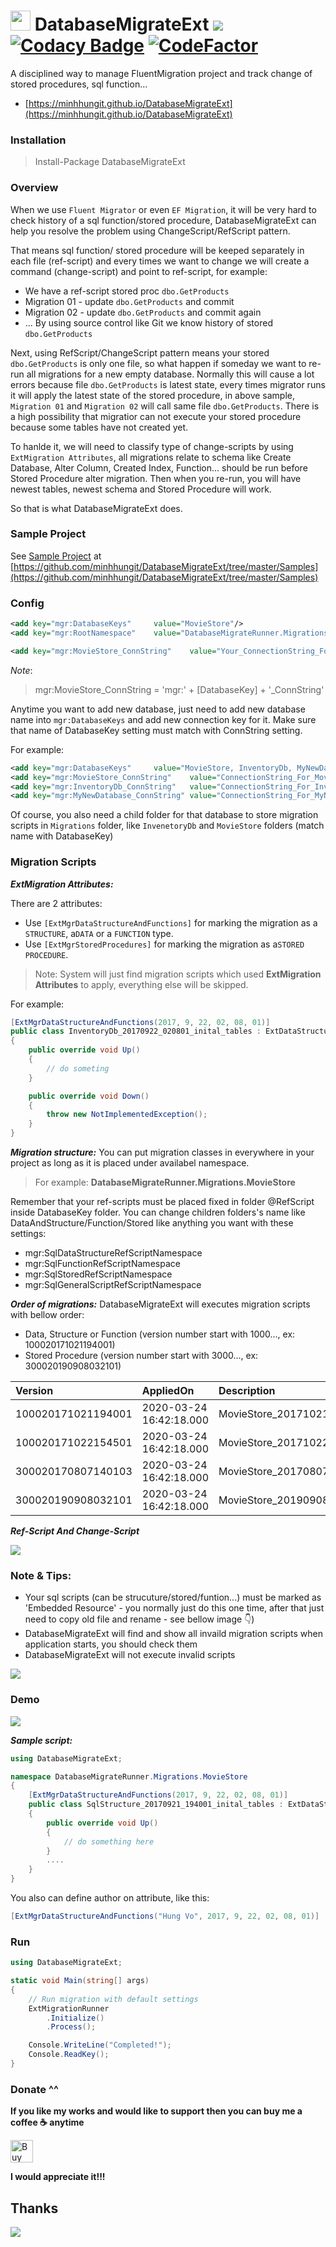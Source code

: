 # <img rel="https://raw.githubusercontent.com/minhhungit/DatabaseMigrateExt/master/develop/Icon/logo.png" src="https://raw.githubusercontent.com/minhhungit/DatabaseMigrateExt/develop/wiki/Icon/logo.png" width="32" /> DatabaseMigrateExt <a href="https://www.nuget.org/packages/DatabaseMigrateExt/"><img src="https://img.shields.io/nuget/v/DatabaseMigrateExt.svg?style=flat" /></a> [![Codacy Badge](https://api.codacy.com/project/badge/Grade/d1b3c86714594b6894bb9382c3f85f33)](https://www.codacy.com/app/it.minhhung/DatabaseMigrateExt?utm_source=github.com&amp;utm_medium=referral&amp;utm_content=minhhungit/DatabaseMigrateExt&amp;utm_campaign=Badge_Grade) [![CodeFactor](https://www.codefactor.io/repository/github/minhhungit/databasemigrateext/badge)](https://www.codefactor.io/repository/github/minhhungit/databasemigrateext)

A disciplined way to manage FluentMigration project and track change of stored procedures, sql function...

- [https://minhhungit.github.io/DatabaseMigrateExt](https://minhhungit.github.io/DatabaseMigrateExt)

### Installation
>Install-Package DatabaseMigrateExt

### Overview
When we use `Fluent Migrator` or even `EF Migration`, it will be very hard to check history of a sql function/stored procedure, 
DatabaseMigrateExt can help you resolve the problem using ChangeScript/RefScript pattern. 

That means sql function/ stored procedure will be keeped separately in each file (ref-script) 
and every times we want to change we will create a command (change-script) and point to ref-script, for example:
- We have a ref-script stored proc `dbo.GetProducts`
- Migration 01 - update `dbo.GetProducts` and commit
- Migration 02 - update `dbo.GetProducts` and commit again
- ...
By using source control like Git we know history of stored `dbo.GetProducts`

Next, using RefScript/ChangeScript pattern means your stored `dbo.GetProducts` is only one file, so what happen if someday we want to re-run all migrations for a new empty database. 
Normally this will cause a lot errors because file `dbo.GetProducts` is latest state, every times migrator runs it will apply the latest state of the stored procedure, 
in above sample, `Migration 01` and `Migration 02` will call same file `dbo.GetProducts`.
There is a high possibility that migratior can not execute your stored procedure because some tables have not created yet.

To hanlde it, we will need to classify type of change-scripts by using `ExtMigration Attributes`, all migrations relate to schema like Create Database, Alter Column, Created Index, Function... should be run 
before Stored Procedure alter migration. Then when you re-run, you will have newest tables, newest schema and Stored Procedure will work.

So that is what DatabaseMigrateExt does.

### Sample Project

See [Sample Project](https://github.com/minhhungit/DatabaseMigrateExt/tree/master/Samples) at [https://github.com/minhhungit/DatabaseMigrateExt/tree/master/Samples](https://github.com/minhhungit/DatabaseMigrateExt/tree/master/Samples)


### Config

```xml
<add key="mgr:DatabaseKeys"     value="MovieStore"/>
<add key="mgr:RootNamespace"    value="DatabaseMigrateRunner.Migrations"/>

<add key="mgr:MovieStore_ConnString"    value="Your_ConnectionString_For_MovieStore_At_Here"/>
```

*Note*: 
> mgr:MovieStore_ConnString = 'mgr:' + [DatabaseKey] + '_ConnString'

Anytime you want to add new database, just need to add new database name into `mgr:DatabaseKeys` and add new connection key for it.
Make sure that name of DatabaseKey setting must match with ConnString setting.

For example:
```xml
<add key="mgr:DatabaseKeys"		value="MovieStore, InventoryDb, MyNewDatabase"/>
<add key="mgr:MovieStore_ConnString"	value="ConnectionString_For_MovieStore"/>
<add key="mgr:InventoryDb_ConnString"   value="ConnectionString_For_InventoryDb"/>
<add key="mgr:MyNewDatabase_ConnString"	value="ConnectionString_For_MyNewDatabase"/>
```
Of course, you also need a child folder for that database to store migration scripts in `Migrations` folder, like `InvenetoryDb` and `MovieStore` folders (match name with DatabaseKey)


### Migration Scripts
***ExtMigration Attributes:***

There are 2 attributes:
- Use `[ExtMgrDataStructureAndFunctions]` for marking the migration as a `STRUCTURE`, a`DATA` or a `FUNCTION` type.
- Use `[ExtMgrStoredProcedures]` for marking the migration as a`STORED PROCEDURE`.

> Note: System will just find migration scripts which used **ExtMigration Attributes** to apply, everything else will be skipped.

For example:

```csharp
[ExtMgrDataStructureAndFunctions(2017, 9, 22, 02, 08, 01)]
public class InventoryDb_20170922_020801_inital_tables : ExtDataStructureFunctionMigration
{
    public override void Up()
    {
        // do someting
    }

    public override void Down()
    {
        throw new NotImplementedException();
    }        
}
```

***Migration structure:***
You can put migration classes in everywhere in your project as long as it is placed under availabel namespace.
> For example: **DatabaseMigrateRunner.Migrations.MovieStore**

Remember that your ref-scripts must be placed fixed in folder @RefScript inside DatabaseKey folder.
You can change children folders's name like DataAndStructure/Function/Stored like anything you want with these settings:
- mgr:SqlDataStructureRefScriptNamespace
- mgr:SqlFunctionRefScriptNamespace
- mgr:SqlStoredRefScriptNamespace
- mgr:SqlGeneralScriptRefScriptNamespace

***Order of migrations:***
DatabaseMigrateExt will executes migration scripts with bellow order:

- Data, Structure or Function (version number start with 1000..., ex: 100020171021194001)
- Stored Procedure (version number start with 3000..., ex: 300020190908032101)

| Version            | AppliedOn                | Description                                   |
|:------------------ |:-------------------------|:----------------------------------------------|
| 100020171021194001 | 2020-03-24 16:42:18.000	| MovieStore_20171021_194001_inital_tables      |
| 100020171022154501 | 2020-03-24 16:42:18.000	| MovieStore_20171022_154501_inital_function    |
| 300020170807140103 | 2020-03-24 16:42:18.000	| MovieStore_20170807_140103_create_stored      |
| 300020190908032101 | 2020-03-24 16:42:18.000	| MovieStore_20190908_032101_exec_script        |

***Ref-Script And Change-Script***

<img src="https://raw.githubusercontent.com/minhhungit/DatabaseMigrateExt/master/wiki/Images/ref-and-change-script.png" />

### Note & Tips:
- Your sql scripts (can be strucuture/stored/funtion...) must be marked as 'Embedded Resource' - you normally just do this one time, after that just need to copy old file and rename - see bellow image :point_down:)
- DatabaseMigrateExt will find and show all invaild migration scripts when application starts, you should check them
- DatabaseMigrateExt will not execute invalid scripts

<img src="https://raw.githubusercontent.com/minhhungit/DatabaseMigrateExt/master/wiki/Images/embedded_resource.png" />

### Demo
<img src="https://raw.githubusercontent.com/minhhungit/DatabaseMigrateExt/master/wiki/Images/demo-result.png" />


***Sample script:*** 

```csharp
using DatabaseMigrateExt;

namespace DatabaseMigrateRunner.Migrations.MovieStore
{
    [ExtMgrDataStructureAndFunctions(2017, 9, 22, 02, 08, 01)]
    public class SqlStructure_20170921_194001_inital_tables : ExtDataStructureFunctionMigration
    {
        public override void Up()
        {
            // do something here
        }
        ....
    }
}
```
You also can define author on attribute, like this:
```csharp
[ExtMgrDataStructureAndFunctions("Hung Vo", 2017, 9, 22, 02, 08, 01)]
```

### Run
```csharp
using DatabaseMigrateExt;

static void Main(string[] args)
{
    // Run migration with default settings
    ExtMigrationRunner
        .Initialize()
        .Process();

    Console.WriteLine("Completed!");
    Console.ReadKey();
}
```


### Donate ^^
**If you like my works and would like to support then you can buy me a coffee ☕️ anytime**

<a href='https://ko-fi.com/I2I13GAGL' target='_blank'><img height='36' style='border:0px;height:36px;' src='https://cdn.ko-fi.com/cdn/kofi4.png?v=2' border='0' alt='Buy Me a Coffee at ko-fi.com' /></a> 

**I would appreciate it!!!**



## Thanks
<a href="https://www.jetbrains.com/"><img src="https://raw.githubusercontent.com/minhhungit/DatabaseMigrateExt/master/wiki/Images/jetbrains-128x128.png" /></a>
